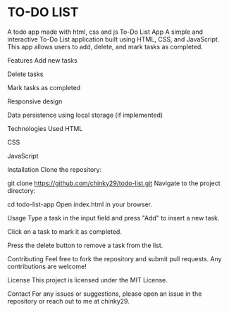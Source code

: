 # TO-DO LIST
 A todo app made with html, css and js
To-Do List App
A simple and interactive To-Do List application built using HTML, CSS, and JavaScript. This app allows users to add, delete, and mark tasks as completed.

Features
Add new tasks

Delete tasks

Mark tasks as completed

Responsive design

Data persistence using local storage (if implemented)

Technologies Used
HTML

CSS

JavaScript

Installation
Clone the repository:

git clone https://github.com/chinky29/todo-list.git
Navigate to the project directory:

cd todo-list-app
Open index.html in your browser.

Usage
Type a task in the input field and press "Add" to insert a new task.

Click on a task to mark it as completed.

Press the delete button to remove a task from the list.

Contributing
Feel free to fork the repository and submit pull requests. Any contributions are welcome!

License
This project is licensed under the MIT License.

Contact
For any issues or suggestions, please open an issue in the repository or reach out to me at chinky29.